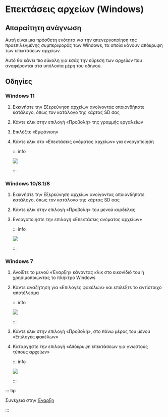 # Επεκτάσεις αρχείων (Windows)

## Απαραίτητη ανάγνωση

Αυτή είναι μια πρόσθετη ενότητα για την απενεργοποίηση της προεπιλεγμένης συμπεριφοράς των Windows, τα οποία κάνουν απόκρυψη των επεκτάσεων αρχείων.

Αυτό θα κάνει πιο εύκολη για εσάς την εύρεση των αρχείων που αναφέρονται στα υπόλοιπα μέρη του οδηγού.

## Οδηγίες

### Windows 11

1. Εκκινήστε την Εξερεύνηση αρχείων ανοίγοντας οποιονδήποτε κατάλογο, όπως τον κατάλογο της κάρτας SD σας
2. Κάντε κλικ στην επιλογή «Προβολή» της γραμμής εργαλείων
3. Επιλέξτε «Εμφάνιση»
4. Κάντε κλικ στο «Επεκτάσεις ονόματος αρχείων» για ενεργοποίηση

   ::: info

   ![](/images/screenshots/windows-11-file-extensions.png)

   :::

### Windows 10/8.1/8

1. Εκκινήστε την Εξερεύνηση αρχείων ανοίγοντας οποιονδήποτε κατάλογο, όπως τον κατάλογο της κάρτας SD σας
2. Κάντε κλικ στην επιλογή «Προβολή» του μενού κορδέλας
3. Ενεργοποιήστε την επιλογή «Επεκτάσεις ονόματος αρχείων»

   ::: info

   ![](/images/screenshots/windows-10-file-extensions.png)

   :::

### Windows 7

1. Ανοίξτε το μενού «Έναρξη» κάνοντας κλικ στο εικονίδιό του ή χρησιμοποιώντας το πλήκτρο Windows

2. Κάντε αναζήτηση για «Επιλογές φακέλων» και επιλέξτε το αντίστοιχο αποτέλεσμα

   ::: info

   ![](/images/screenshots/windows-7-folder-options-start-menu.png)

   :::

3. Κάντε κλικ στην επιλογή «Προβολή», στο πάνω μέρος του μενού «Επιλογές φακέλων»

4. Καταργήστε την επιλογή «Απόκρυψη επεκτάσεων για γνωστούς τύπους αρχείων»

   ::: info

   ![](/images/screenshots/windows-7-folder-options.png)

   :::

::: tip

Συνέχεια στην [Έναρξη](get-started)

:::
